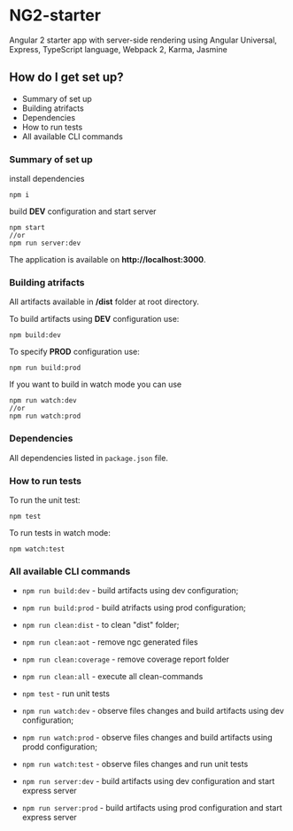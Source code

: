 # NG2-starter

Angular 2 starter app with server-side rendering using Angular Universal, Express, TypeScript language, Webpack 2, Karma, Jasmine

## How do I get set up?

* Summary of set up
* Building atrifacts
* Dependencies
* How to run tests
* All available CLI commands

### Summary of set up

install dependencies

	npm i
	
build **DEV** configuration and start server

	npm start
	//or
	npm run server:dev
	
The application is available on **http://localhost:3000**.
	
### Building atrifacts

All artifacts available in **/dist**	folder at root directory.

To build artifacts using **DEV** configuration use:

	npm build:dev
	
To specify **PROD** configuration use:

	npm run build:prod
		
If you want to build in watch mode you can use

	npm run watch:dev
	//or
	npm run watch:prod
	

### Dependencies

All dependencies listed in `package.json` file.

### How to run tests

To run the unit test:

	npm test
	
To run tests in watch mode:

	npm watch:test	
	
### All available CLI commands

* `npm run build:dev` - build artifacts using dev configuration;

* `npm run build:prod` - build atrifacts using prod configuration;

* `npm run clean:dist` - to clean "dist" folder;

* `npm run clean:aot` - remove ngc generated files 

* `npm run clean:coverage` - remove coverage report folder

* `npm run clean:all` - execute all clean-commands

* `npm test` - run unit tests

* `npm run watch:dev` - observe files changes and build artifacts using dev configuration;

* `npm run watch:prod` - observe files changes and build artifacts using prodd configuration;

* `npm run watch:test` - observe files changes and run unit tests

* `npm run server:dev` - build artifacts using dev configuration and start express server

* `npm run server:prod` - build artifacts using prod configuration and start express server
	

